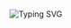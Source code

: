 #
<p align="center">
  <img src="https://readme-typing-svg.herokuapp.com?font=Pacifico&pause=1000&width=1200&lines=Hola+Amigo" alt="Typing SVG">
</p>

